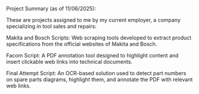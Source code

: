 Project Summary (as of 11/06/2025):

These are projects assigned to me by my current employer, a company specializing in tool sales and repairs:

Makita and Bosch Scripts: Web scraping tools developed to extract product specifications from the official websites of Makita and Bosch.

Facom Script: A PDF annotation tool designed to highlight content and insert clickable web links into technical documents.

Final Attempt Script: An OCR-based solution used to detect part numbers on spare parts diagrams, highlight them, and annotate the PDF with relevant web links.
